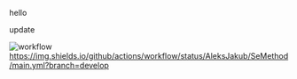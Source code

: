 hello

update

![workflow](https://github.com/<UserName>/<RepositoryName>/actions/workflows/main.yml/badge.svg)
https://img.shields.io/github/actions/workflow/status/AleksJakub/SeMethod/main.yml?branch=develop

